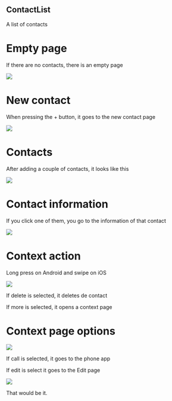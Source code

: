 ## ContactList
 A list of contacts
 
# Empty page

If there are no contacts, there is an empty page

![](Images/NoContacts.png)

# New contact

When pressing the + button, it goes to the new contact page

![](Images/NewContact.png)

# Contacts

After adding a couple of contacts, it looks like this

![](Images/Contacts.png)


# Contact information

If you click one of them, you go to the information of that contact

![](Images/ContactInformation.png)

# Context action

Long press on Android and swipe on iOS

![](Images/DialogMenu.png)

If delete is selected, it deletes de contact

If more is selected, it opens a context page

# Context page options

![](Images/MoreOptions.png)

If call is selected, it goes to the phone app

If edit is select it goes to the Edit page

![](Images/EditContact.png)



That would be it.
